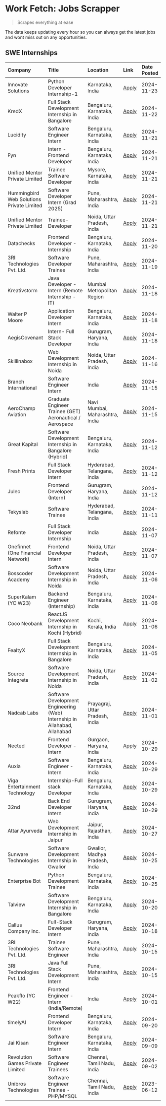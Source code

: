 # Work Fetch: Jobs Scrapper
> Scrapes everything at ease

The data keeps updating every hour so you can always get the latest jobs and wont miss out on any opportunities.

## SWE Internships
<!--START_SECTION:workfetch-->
| Company                                   | Title                                                                     | Location                        | Link                                                                                                                                                                                                                                          | Date Posted   |
|:------------------------------------------|:--------------------------------------------------------------------------|:--------------------------------|:----------------------------------------------------------------------------------------------------------------------------------------------------------------------------------------------------------------------------------------------|:--------------|
| Innovate Solutions                        | Python Developer Internship-1                                             | Karnataka, India                | [Apply](https://in.linkedin.com/jobs/view/python-developer-internship-1-at-innovate-solutions-4083921414?position=21&pageNum=0&refId=YYyKfRcn4uEqbsF35I%2BVDw%3D%3D&trackingId=B5MMLnk7agKv6cg5xZPxaw%3D%3D)                                  | 2024-11-23    |
| KredX                                     | Full Stack Development Internship in Bangalore                            | Bengaluru, Karnataka, India     | [Apply](https://in.linkedin.com/jobs/view/full-stack-development-internship-in-bangalore-at-kredx-4082021747?position=25&pageNum=0&refId=YYyKfRcn4uEqbsF35I%2BVDw%3D%3D&trackingId=uhDN45rBpHyrQ3zloSej4w%3D%3D)                              | 2024-11-22    |
| Lucidity                                  | Software Engineer Intern                                                  | Bengaluru, Karnataka, India     | [Apply](https://in.linkedin.com/jobs/view/software-engineer-intern-at-lucidity-4081805788?position=11&pageNum=0&refId=YYyKfRcn4uEqbsF35I%2BVDw%3D%3D&trackingId=cNUNUZBqSwlPoK8Yznkc9A%3D%3D)                                                 | 2024-11-21    |
| Fyn                                       | Intern - Frontend Developer                                               | Bengaluru, Karnataka, India     | [Apply](https://in.linkedin.com/jobs/view/intern-frontend-developer-at-fyn-4079706595?position=18&pageNum=0&refId=YYyKfRcn4uEqbsF35I%2BVDw%3D%3D&trackingId=%2BP5TPC3SXt%2FZHrOIjYWEEA%3D%3D)                                                 | 2024-11-21    |
| Unified Mentor Private Limited            | Trainee Software Developer                                                | Mysore, Karnataka, India        | [Apply](https://in.linkedin.com/jobs/view/trainee-software-developer-at-unified-mentor-private-limited-4079627458?position=22&pageNum=0&refId=YYyKfRcn4uEqbsF35I%2BVDw%3D%3D&trackingId=iOaDGeZ5g%2BS0mvmxEP1IIQ%3D%3D)                       | 2024-11-21    |
| Hummingbird Web Solutions Private Limited | Software Developer Intern (Grad 2025)                                     | Pune, Maharashtra, India        | [Apply](https://in.linkedin.com/jobs/view/software-developer-intern-grad-2025-at-hummingbird-web-solutions-private-limited-4079796998?position=28&pageNum=0&refId=YYyKfRcn4uEqbsF35I%2BVDw%3D%3D&trackingId=TzRh99Qic11LTnbsUQu71A%3D%3D)     | 2024-11-21    |
| Unified Mentor Private Limited            | Trainee-Developer                                                         | Noida, Uttar Pradesh, India     | [Apply](https://in.linkedin.com/jobs/view/trainee-developer-at-unified-mentor-private-limited-4079622629?position=33&pageNum=0&refId=YYyKfRcn4uEqbsF35I%2BVDw%3D%3D&trackingId=dzNf32Uyck2yuQea4pDlPw%3D%3D)                                  | 2024-11-21    |
| Datachecks                                | Frontend Developer - Internship                                           | Bengaluru, Karnataka, India     | [Apply](https://in.linkedin.com/jobs/view/frontend-developer-internship-at-datachecks-4078365869?position=56&pageNum=0&refId=YYyKfRcn4uEqbsF35I%2BVDw%3D%3D&trackingId=q3l0mHaSHj8O%2FSooo0jpKg%3D%3D)                                        | 2024-11-20    |
| 3RI Technologies Pvt. Ltd.                | Software Developer Trainee                                                | Pune, Maharashtra, India        | [Apply](https://in.linkedin.com/jobs/view/software-developer-trainee-at-3ri-technologies-pvt-ltd-4080283578?position=38&pageNum=0&refId=YYyKfRcn4uEqbsF35I%2BVDw%3D%3D&trackingId=ev1AV6Q9N%2FQ2mj68PfK%2BTQ%3D%3D)                           | 2024-11-19    |
| Kreativstorm                              | Java Developer - Intern (Remote Internship - IT)                          | Mumbai Metropolitan Region      | [Apply](https://in.linkedin.com/jobs/view/java-developer-intern-remote-internship-it-at-kreativstorm-4079340084?position=26&pageNum=0&refId=YYyKfRcn4uEqbsF35I%2BVDw%3D%3D&trackingId=fCd%2Bx7zR1Tyl%2FgOkxhbWrw%3D%3D)                       | 2024-11-18    |
| Walter P Moore                            | Application Developer Intern                                              | Bengaluru, Karnataka, India     | [Apply](https://in.linkedin.com/jobs/view/application-developer-intern-at-walter-p-moore-4077126811?position=35&pageNum=0&refId=YYyKfRcn4uEqbsF35I%2BVDw%3D%3D&trackingId=AT%2BEVYV3J8%2FOcHDyYpab1w%3D%3D)                                   | 2024-11-18    |
| AegisCovenant                             | Intern- Full Stack Developer                                              | Gurugram, Haryana, India        | [Apply](https://in.linkedin.com/jobs/view/intern-full-stack-developer-at-aegiscovenant-4079044973?position=57&pageNum=0&refId=YYyKfRcn4uEqbsF35I%2BVDw%3D%3D&trackingId=e6WIg2SOoN3NriHMsfBN%2BQ%3D%3D)                                       | 2024-11-18    |
| Skillinabox                               | Web Development Internship in Noida                                       | Noida, Uttar Pradesh, India     | [Apply](https://in.linkedin.com/jobs/view/web-development-internship-in-noida-at-skillinabox-4077783016?position=27&pageNum=0&refId=YYyKfRcn4uEqbsF35I%2BVDw%3D%3D&trackingId=uhyDTVkPnTZ2cXgk3tWAMQ%3D%3D)                                   | 2024-11-16    |
| Branch International                      | Software Engineer Intern                                                  | India                           | [Apply](https://in.linkedin.com/jobs/view/software-engineer-intern-at-branch-international-4054425650?position=50&pageNum=0&refId=YYyKfRcn4uEqbsF35I%2BVDw%3D%3D&trackingId=kla76Pwemh5R593LQUpg8g%3D%3D)                                     | 2024-11-15    |
| AeroChamp Aviation                        | Graduate Engineer Trainee (GET) Aeronautical / Aerospace                  | Navi Mumbai, Maharashtra, India | [Apply](https://in.linkedin.com/jobs/view/graduate-engineer-trainee-get-aeronautical-aerospace-at-aerochamp-aviation-4075807848?position=52&pageNum=0&refId=YYyKfRcn4uEqbsF35I%2BVDw%3D%3D&trackingId=0rIkReG7rRQ0APU%2FmeRqGQ%3D%3D)         | 2024-11-15    |
| Great Kapital                             | Software Development Internship in Bangalore (Hybrid)                     | Bengaluru, Karnataka, India     | [Apply](https://in.linkedin.com/jobs/view/software-development-internship-in-bangalore-hybrid-at-great-kapital-4074322094?position=23&pageNum=0&refId=YYyKfRcn4uEqbsF35I%2BVDw%3D%3D&trackingId=07WYYTusCBFgOBD2PS1caQ%3D%3D)                 | 2024-11-12    |
| Fresh Prints                              | Full Stack Developer Intern                                               | Hyderabad, Telangana, India     | [Apply](https://in.linkedin.com/jobs/view/full-stack-developer-intern-at-fresh-prints-4074759619?position=37&pageNum=0&refId=YYyKfRcn4uEqbsF35I%2BVDw%3D%3D&trackingId=Rbxw0v3HEJYp6jWNsm7RoQ%3D%3D)                                          | 2024-11-12    |
| Juleo                                     | Frontend Developer (Intern)                                               | Gurugram, Haryana, India        | [Apply](https://in.linkedin.com/jobs/view/frontend-developer-intern-at-juleo-4072443159?position=39&pageNum=0&refId=YYyKfRcn4uEqbsF35I%2BVDw%3D%3D&trackingId=UZ3orR3vWc7TlORxmLhDeA%3D%3D)                                                   | 2024-11-12    |
| Tekyslab                                  | Software Trainee                                                          | Hyderabad, Telangana, India     | [Apply](https://in.linkedin.com/jobs/view/software-trainee-at-tekyslab-4074128169?position=54&pageNum=0&refId=YYyKfRcn4uEqbsF35I%2BVDw%3D%3D&trackingId=TkOQcUSLRTp4b12dvm69Pg%3D%3D)                                                         | 2024-11-11    |
| Refonte                                   | Full Stack Developer Internship                                           | India                           | [Apply](https://in.linkedin.com/jobs/view/full-stack-developer-internship-at-refonte-4071576773?position=31&pageNum=0&refId=YYyKfRcn4uEqbsF35I%2BVDw%3D%3D&trackingId=nEfS5YeZOmVslrr6Mtd%2BEQ%3D%3D)                                         | 2024-11-07    |
| Onefinnet (One Financial Network)         | Frontend Developer Intern                                                 | Noida, Uttar Pradesh, India     | [Apply](https://in.linkedin.com/jobs/view/frontend-developer-intern-at-onefinnet-one-financial-network-4067260672?position=44&pageNum=0&refId=YYyKfRcn4uEqbsF35I%2BVDw%3D%3D&trackingId=ocz1qIi4HfrgD9k5BYtbeQ%3D%3D)                         | 2024-11-07    |
| Bosscoder Academy                         | Software Development Internship in Noida                                  | Noida, Uttar Pradesh, India     | [Apply](https://in.linkedin.com/jobs/view/software-development-internship-in-noida-at-bosscoder-academy-4070090866?position=10&pageNum=0&refId=YYyKfRcn4uEqbsF35I%2BVDw%3D%3D&trackingId=oP5jrJvgbYRAjAHtCgmHtA%3D%3D)                        | 2024-11-06    |
| SuperKalam (YC W23)                       | Backend Engineer (Internship)                                             | Bengaluru, Karnataka, India     | [Apply](https://in.linkedin.com/jobs/view/backend-engineer-internship-at-superkalam-yc-w23-4069134451?position=29&pageNum=0&refId=YYyKfRcn4uEqbsF35I%2BVDw%3D%3D&trackingId=4c9Y1Dg5mHsdt5JUD1j2fw%3D%3D)                                     | 2024-11-06    |
| Coco Neobank                              | ReactJS Development Internship in Kochi (Hybrid)                          | Kochi, Kerala, India            | [Apply](https://in.linkedin.com/jobs/view/reactjs-development-internship-in-kochi-hybrid-at-coco-neobank-4070090934?position=32&pageNum=0&refId=YYyKfRcn4uEqbsF35I%2BVDw%3D%3D&trackingId=JTPbGZTkA%2FPWps%2BEbmg4sQ%3D%3D)                   | 2024-11-06    |
| FealtyX                                   | Full Stack Development Internship in Bangalore                            | Bengaluru, Karnataka, India     | [Apply](https://in.linkedin.com/jobs/view/full-stack-development-internship-in-bangalore-at-fealtyx-4067118640?position=48&pageNum=0&refId=YYyKfRcn4uEqbsF35I%2BVDw%3D%3D&trackingId=c58ufDaj0FnzBBPgTGKXDA%3D%3D)                            | 2024-11-05    |
| Source Integreta                          | Software Development Internship in Noida                                  | Noida, Uttar Pradesh, India     | [Apply](https://in.linkedin.com/jobs/view/software-development-internship-in-noida-at-source-integreta-4066120527?position=14&pageNum=0&refId=YYyKfRcn4uEqbsF35I%2BVDw%3D%3D&trackingId=WOPG4GlNHhmu0yImbOCUfA%3D%3D)                         | 2024-11-02    |
| Nadcab Labs                               | Software Development Engineering (Web) Internship in Allahabad, Allahabad | Prayagraj, Uttar Pradesh, India | [Apply](https://in.linkedin.com/jobs/view/software-development-engineering-web-internship-in-allahabad-allahabad-at-nadcab-labs-4064940107?position=9&pageNum=0&refId=YYyKfRcn4uEqbsF35I%2BVDw%3D%3D&trackingId=TlBpwwkStjZWtiSikIwMew%3D%3D) | 2024-11-01    |
| Nected                                    | Frontend Developer - Intern                                               | Gurgaon, Haryana, India         | [Apply](https://in.linkedin.com/jobs/view/frontend-developer-intern-at-nected-4060911002?position=7&pageNum=0&refId=YYyKfRcn4uEqbsF35I%2BVDw%3D%3D&trackingId=nVI8ff0n7PS7FG8%2FTbG0hg%3D%3D)                                                 | 2024-10-29    |
| Auxia                                     | Software Engineer - Intern                                                | Bengaluru, Karnataka, India     | [Apply](https://in.linkedin.com/jobs/view/software-engineer-intern-at-auxia-4060904544?position=19&pageNum=0&refId=YYyKfRcn4uEqbsF35I%2BVDw%3D%3D&trackingId=rD5EyStZNLba%2FL4mMSB7Hg%3D%3D)                                                  | 2024-10-29    |
| Viga Entertainment Technology             | Internship-Full stack Developer                                           | Bengaluru, Karnataka, India     | [Apply](https://in.linkedin.com/jobs/view/internship-full-stack-developer-at-viga-entertainment-technology-4061962911?position=42&pageNum=0&refId=YYyKfRcn4uEqbsF35I%2BVDw%3D%3D&trackingId=NnEqLsRcpVlhToehalyl1g%3D%3D)                     | 2024-10-29    |
| 32nd                                      | Back End Developer Intern                                                 | Gurugram, Haryana, India        | [Apply](https://in.linkedin.com/jobs/view/back-end-developer-intern-at-32nd-4062280105?position=43&pageNum=0&refId=YYyKfRcn4uEqbsF35I%2BVDw%3D%3D&trackingId=OBLYI%2B5ZnaMHzyw1I3MH6g%3D%3D)                                                  | 2024-10-29    |
| Attar Ayurveda                            | Web Development Internship in Jaipur                                      | Jaipur, Rajasthan, India        | [Apply](https://in.linkedin.com/jobs/view/web-development-internship-in-jaipur-at-attar-ayurveda-4060435312?position=45&pageNum=0&refId=YYyKfRcn4uEqbsF35I%2BVDw%3D%3D&trackingId=o1dyzcO03yfSbBTfHq8tCw%3D%3D)                               | 2024-10-27    |
| Sunware Technologies                      | Software Development Internship in Gwalior                                | Gwalior, Madhya Pradesh, India  | [Apply](https://in.linkedin.com/jobs/view/software-development-internship-in-gwalior-at-sunware-technologies-4059018500?position=15&pageNum=0&refId=YYyKfRcn4uEqbsF35I%2BVDw%3D%3D&trackingId=aBRH5K5l0SZnpcfZDytGAw%3D%3D)                   | 2024-10-25    |
| Enterprise Bot                            | Python Development Trainee                                                | Bengaluru, Karnataka, India     | [Apply](https://in.linkedin.com/jobs/view/python-development-trainee-at-enterprise-bot-4059097615?position=60&pageNum=0&refId=YYyKfRcn4uEqbsF35I%2BVDw%3D%3D&trackingId=ubz0xFV%2ByOvbnDpfq94mwA%3D%3D)                                       | 2024-10-25    |
| Talview                                   | Software Development Internship in Bangalore                              | Bengaluru, Karnataka, India     | [Apply](https://in.linkedin.com/jobs/view/software-development-internship-in-bangalore-at-talview-4055420944?position=4&pageNum=0&refId=YYyKfRcn4uEqbsF35I%2BVDw%3D%3D&trackingId=HdRm4%2Fqvtx7IfxvWh5MFxw%3D%3D)                             | 2024-10-20    |
| Callus Company Inc.                       | Full-Stack Developer Intern                                               | Gurugram, Haryana, India        | [Apply](https://in.linkedin.com/jobs/view/full-stack-developer-intern-at-callus-company-inc-4052948592?position=34&pageNum=0&refId=YYyKfRcn4uEqbsF35I%2BVDw%3D%3D&trackingId=CtKrcr08Y6QeleqJlv4PfQ%3D%3D)                                    | 2024-10-18    |
| 3RI Technologies Pvt. Ltd.                | Trainee Software Engineer                                                 | Pune, Maharashtra, India        | [Apply](https://in.linkedin.com/jobs/view/trainee-software-engineer-at-3ri-technologies-pvt-ltd-4048233384?position=36&pageNum=0&refId=YYyKfRcn4uEqbsF35I%2BVDw%3D%3D&trackingId=B6lDxYmG8hbqCcOYo3ai0A%3D%3D)                                | 2024-10-15    |
| 3RI Technologies Pvt. Ltd.                | Java Full Stack Development Intern                                        | Pune, Maharashtra, India        | [Apply](https://in.linkedin.com/jobs/view/java-full-stack-development-intern-at-3ri-technologies-pvt-ltd-4048231995?position=51&pageNum=0&refId=YYyKfRcn4uEqbsF35I%2BVDw%3D%3D&trackingId=mFzqDRfA7xQ9i9V5N29N5Q%3D%3D)                       | 2024-10-15    |
| Peakflo (YC W22)                          | Frontend Engineer - Intern (India/Remote)                                 | India                           | [Apply](https://in.linkedin.com/jobs/view/frontend-engineer-intern-india-remote-at-peakflo-yc-w22-4037729755?position=8&pageNum=0&refId=YYyKfRcn4uEqbsF35I%2BVDw%3D%3D&trackingId=Y%2Fam81bnzkUHuhEzy%2Fi2ug%3D%3D)                           | 2024-10-01    |
| timelyAI                                  | Frontend Developer Intern                                                 | Bengaluru, Karnataka, India     | [Apply](https://in.linkedin.com/jobs/view/frontend-developer-intern-at-timelyai-4030925040?position=13&pageNum=0&refId=YYyKfRcn4uEqbsF35I%2BVDw%3D%3D&trackingId=9jIH4fRMzjcBMfer1DpToA%3D%3D)                                                | 2024-09-20    |
| Jai Kisan                                 | Software Engineer Intern                                                  | Bengaluru, Karnataka, India     | [Apply](https://in.linkedin.com/jobs/view/software-engineer-intern-at-jai-kisan-4024075360?position=47&pageNum=0&refId=YYyKfRcn4uEqbsF35I%2BVDw%3D%3D&trackingId=700CRPNtSc%2F09ySfeJOCUA%3D%3D)                                              | 2024-09-09    |
| Revolution Games Private Limited          | Software Engineer Trainees                                                | Chennai, Tamil Nadu, India      | [Apply](https://in.linkedin.com/jobs/view/software-engineer-trainees-at-revolution-games-private-limited-4015912927?position=46&pageNum=0&refId=YYyKfRcn4uEqbsF35I%2BVDw%3D%3D&trackingId=cUEeH9nGpWmeNVAOjMqMcQ%3D%3D)                       | 2024-09-02    |
| Unibros Technologies                      | Software Engineer Trainee - PHP/MYSQL                                     | Chennai, Tamil Nadu, India      | [Apply](https://in.linkedin.com/jobs/view/software-engineer-trainee-php-mysql-at-unibros-technologies-3656599241?position=59&pageNum=0&refId=YYyKfRcn4uEqbsF35I%2BVDw%3D%3D&trackingId=EtS5MUGAqOtzamYEUqN27Q%3D%3D)                          | 2023-06-12    |
<!--END_SECTION:workfetch-->
